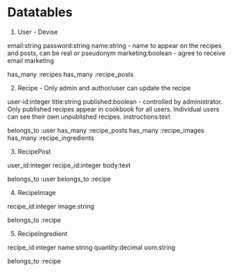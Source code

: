 # Datatables
1. User - Devise

  email:string
  password:string
  name:string - name to appear on the recipes and posts, can be real or pseudonym
  marketing:boolean - agree to receive email marketing

  has_many :recipes
  has_many :recipe_posts

2. Recipe - Only admin and author/user can update the recipe

  user-id:integer
  title:string
  published:boolean - controlled by administrator. Only published recipes appear in cookbook for all users. Individual users can see their own unpublished recipes.
  instructions:text

  belongs_to :user
  has_many :recipe_posts
  has_many :recipe_images
  has_many :recipe_ingredients

3. RecipePost

  user_id:integer
  recipe_id:integer
  body:text

  belongs_to :user
  belongs_to :recipe

4. RecipeImage

  recipe_id:integer
  image:string

  belongs_to :recipe

5. RecipeIngredient

  recipe_id:integer
  name:string
  quantity:decimal
  uom:string

  belongs_to :recipe
